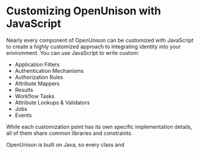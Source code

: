 # Customizing OpenUnison with JavaScript

Nearly every component of OpenUnison can be customized with JavaScript to create a highly customized approach to integrating identity into your environment. You can use JavaScript to write custom:

* Application Filters
* Authentication Mechanisms
* Authorization Rules
* Attribute Mappers
* Results
* Workflow Tasks
* Attribute Lookups & Validators
* Jobs
* Events

While each customization point has its own specific implementation details, all of them share common libraries and constraints. 

OpenUnison is built on Java, so every class and 